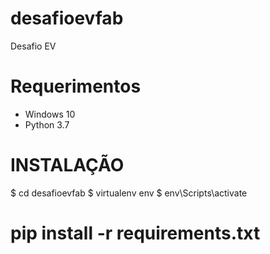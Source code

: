 # desafioevfab
Desafio EV

# Requerimentos
- Windows 10
- Python 3.7

# INSTALAÇÃO

$ cd desafioevfab
$ virtualenv env
$ env\Scripts\activate
# pip install -r requirements.txt
